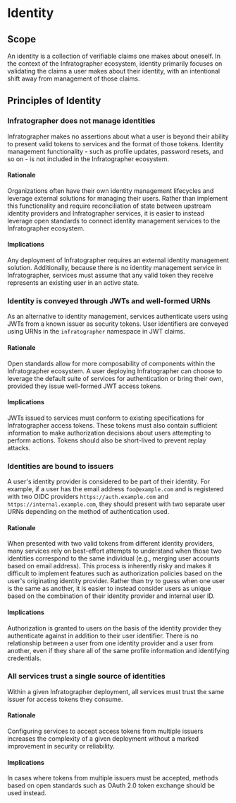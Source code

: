 # Identity

## Scope

An identity is a collection of verifiable claims one makes about oneself. In the context of the Infratographer ecosystem, identity primarily focuses on validating the claims a user makes about their identity, with an intentional shift away from management of those claims.

## Principles of Identity

### Infratographer does not manage identities

Infratographer makes no assertions about what a user is beyond their ability to present valid tokens to services and the format of those tokens. Identity management functionality - such as profile updates, password resets, and so on - is not included in the Infratographer ecosystem.

#### Rationale

Organizations often have their own identity management lifecycles and leverage external solutions for managing their users. Rather than implement this functionality and require reconciliation of state between upstream identity providers and Infratographer services, it is easier to instead leverage open standards to connect identity management services to the Infratographer ecosystem.

#### Implications

Any deployment of Infratographer requires an external identity management solution. Additionally, because there is no identity management service in Infratographer, services must assume that any valid token they receive represents an existing user in an active state.

### Identity is conveyed through JWTs and well-formed URNs

As an alternative to identity management, services authenticate users using JWTs from a known issuer as security tokens. User identifiers are conveyed using URNs in the `infratographer` namespace in JWT claims.

#### Rationale

Open standards allow for more composability of components within the Infratographer ecosystem. A user deploying Infratographer can choose to leverage the default suite of services for authentication or bring their own, provided they issue well-formed JWT access tokens.

#### Implications

JWTs issued to services must conform to existing specifications for Infratographer access tokens. These tokens must also contain sufficient information to make authorization decisions about users attempting to perform actions. Tokens should also be short-lived to prevent replay attacks.

### Identities are bound to issuers

A user's identity provider is considered to be part of their identity. For example, if a user has the email address `foo@example.com` and is registered with two OIDC providers `https://auth.example.com` and `https://internal.example.com`, they should present with two separate user URNs depending on the method of authentication used.

#### Rationale

When presented with two valid tokens from different identity providers, many services rely on best-effort attempts to understand when those two identities correspond to the same individual (e.g., merging user accounts based on email address). This process is inherently risky and makes it difficult to implement features such as authorization policies based on the user's originating identity provider. Rather than try to guess when one user is the same as another, it is easier to instead consider users as unique based on the combination of their identity provider and internal user ID.

#### Implications

Authorization is granted to users on the basis of the identity provider they authenticate against in addition to their user identifier. There is no relationship between a user from one identity provider and a user from another, even if they share all of the same profile information and identifying credentials.

### All services trust a single source of identities

Within a given Infratographer deployment, all services must trust the same issuer for access tokens they consume.

#### Rationale

Configuring services to accept access tokens from multiple issuers increases the complexity of a given deployment without a marked improvement in security or reliability.

#### Implications

In cases where tokens from multiple issuers must be accepted, methods based on open standards such as OAuth 2.0 token exchange should be used instead.
